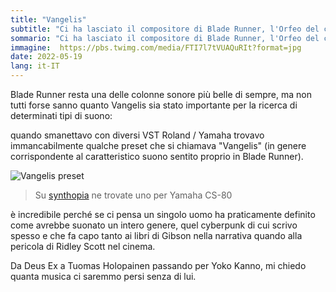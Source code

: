 ```yaml
---
title: "Vangelis"
subtitle: "Ci ha lasciato il compositore di Blade Runner, l'Orfeo del cyberpunk"
sommario: "Ci ha lasciato il compositore di Blade Runner, l'Orfeo del cyberpunk"
immagine:  https://pbs.twimg.com/media/FTI7l7tVUAQuRIt?format=jpg
date: 2022-05-19
lang: it-IT
---
```


Blade Runner resta una delle colonne sonore più belle di sempre, ma non tutti forse sanno quanto Vangelis sia stato importante per la ricerca di determinati tipi di suono:

quando smanettavo con diversi VST Roland / Yamaha trovavo immancabilmente qualche preset che si chiamava "Vangelis" (in genere corrispondente al caratteristico suono sentito proprio in Blade Runner).

![Vangelis preset](https://www.synthtopia.com/wp-content/uploads/2017/03/yamaha-cs-80-clone-deckard-dream-e1508365023514.jpg)

> Su [synthopia](https://www.synthtopia.com/content/2018/04/28/vangelis-presets-for-deckards-dream/) ne trovate uno per Yamaha CS-80

è incredibile perché se ci pensa un singolo uomo ha praticamente definito come avrebbe suonato un intero genere, quel cyberpunk di cui scrivo spesso e che fa capo tanto ai libri di Gibson nella narrativa quando alla pericola di Ridley Scott nel cinema.

Da Deus Ex a Tuomas Holopainen passando per Yoko Kanno, mi chiedo quanta musica ci saremmo persi senza di lui.
